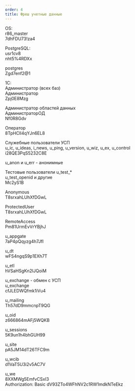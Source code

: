 ```yaml
---
order: 4
title: Фреш учетные данные
---
```


OS:\
r86_master\
7dhFDU73!za4

PostgreSQL:\
usr1cv8\
nht5%4RDXx

postgres\
Zgd7enf2@1

1C:\
Администратор (всех баз)\
Администратор\
Zpj0E8Mzg

Администратор областей данных\
АдминистраторОД\
Nf0R8Gdv

Оператор\
8TpHClI4qYJn6EL8

Служебные пользователи УСП\
u_ic, u_ideas, i_news, u_ping, u_version, u_wiz, u_ex, u_control\
i28QE3PqS5232C8E

u_anon и u_err - анонимные

Тестовые пользователи u_test\_\*\
u_test_openid и другие\
Mc2yS1B

Anonymous\
T8srxahLUhXfDGwL

ProtectedUser\
T8srxahLUhXfDGwL

RemoteAccess\
Pm81UrmEvVrYBjhJ

u_appgate\
7aP4pQqyzg4h7Jfl

u_dt\
wFS4ngqS9p1EXh7T

u_etl\
hVSaHSgKn2IJQoiM

u_exchange - обмен с УСП\
u_exchange\
cfJLEDWQfmk1iVu4

u_mailing\
Th57dD9mmcnpT9QG

u_oid\
z666864mAFj5WQKB

u_sessions\
5K9un1h4bhGUH99

u_site\
pA5JM14dT26TFC9m

u_wcib\
d1VaT5U3i2v5AC7V

u_we\
8XXMWg5EmfvCSxI3\
Authorization: Basic dV93ZTo4WFhNV2c1RW1mdkNTeEkz
